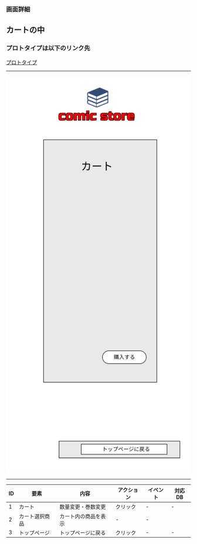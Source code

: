 ### 画面詳細
## カートの中
### プロトタイプは以下のリンク先
[プロトタイプ](https://www.figma.com/file/1qrEKi7iktAY3U27hFIezf/Untitled?node-id=0%3A1)
*****
<img src="../img/カート.png" width="500">

*****

| ID | 要素 | 内容 | アクション | イベント | 対応DB |
|----|------|------|-----------|----------|--------|
|1   |カート|数量変更・巻数変更|クリック|-  |-      |
|2   |カート選択商品|カート内の商品を表示|- |-      |
|3   |トップページ|トップページに戻る|クリック|- |- |
